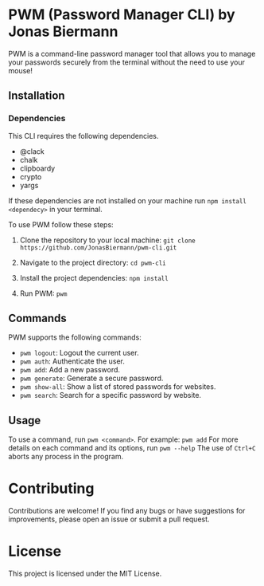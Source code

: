 # PWM (Password Manager CLI) by Jonas Biermann

PWM is a command-line password manager tool that allows you to manage your passwords securely from the terminal without the need to use your mouse!

## Installation

### Dependencies

This CLI requires the following dependencies.

- @clack
- chalk
- clipboardy
- crypto
- yargs

If these dependencies are not installed on your machine run `npm install <dependecy>` in your terminal.

To use PWM follow these steps:

1. Clone the repository to your local machine:
   `git clone https://github.com/JonasBiermann/pwm-cli.git `

2. Navigate to the project directory:
   `cd pwm-cli`

3. Install the project dependencies:
   `npm install`

4. Run PWM:
   `pwm`

## Commands

PWM supports the following commands:

- `pwm logout`: Logout the current user.
- `pwm auth`: Authenticate the user.
- `pwm add`: Add a new password.
- `pwm generate`: Generate a secure password.
- `pwm show-all`: Show a list of stored passwords for websites.
- `pwm search`: Search for a specific password by website.

## Usage

To use a command, run `pwm <command>`. For example:
`pwm add`
For more details on each command and its options, run `pwm --help`
The use of `Ctrl+C` aborts any process in the program.

# Contributing

Contributions are welcome! If you find any bugs or have suggestions for improvements, please open an issue or submit a pull request.

# License

This project is licensed under the MIT License.
